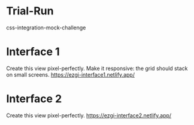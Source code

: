 # Trial-Run
css-integration-mock-challenge

# Interface 1
Create this view pixel-perfectly. Make it responsive: the grid should stack on small screens.
https://ezgi-interface1.netlify.app/
# Interface 2
Create this view pixel-perfectly.
https://ezgi-interface2.netlify.app/

